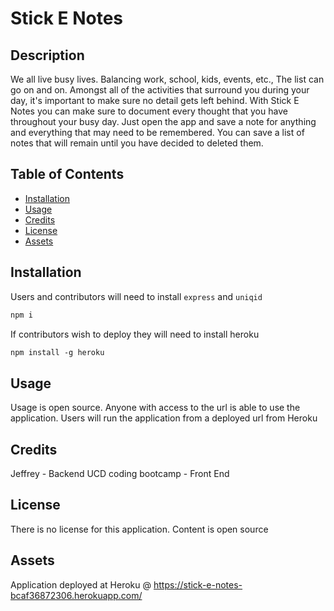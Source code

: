 # Stick E Notes

## Description

We all live busy lives. Balancing work, school, kids, events, etc., The list can go on and on. Amongst all of the activities that surround you during your day, it's important to make sure no detail gets left behind. With Stick E Notes you can make sure to document every thought that you have throughout your busy day. Just open the app and save a note for anything and everything that may need to be remembered. You can save a list of notes that will remain until you have decided to deleted them.

## Table of Contents

- [Installation](#installation)
- [Usage](#usage)
- [Credits](#credits)
- [License](#license)
- [Assets](#assets)

## Installation

Users and contributors will need to install `express` and `uniqid`

```md
npm i
```

If contributors wish to deploy they will need to install heroku

```md
npm install -g heroku
```

## Usage

Usage is open source. Anyone with access to the url is able to use the application. Users will run the application from a deployed url from Heroku

## Credits

Jeffrey - Backend
UCD coding bootcamp - Front End

## License

There is no license for this application. Content is open source

## Assets

Application deployed at Heroku @ https://stick-e-notes-bcaf36872306.herokuapp.com/
